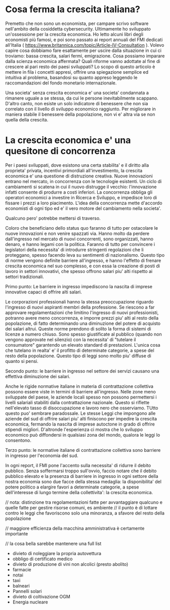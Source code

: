 # Cosa ferma la crescita italiana?

Premetto che non sono un economista, per campare scrivo software nell'ambito della cosiddetta cybersecurity.
Ultimamente ho sviluppato un'ossessione per la crescita economica.
Ho letto alcuni libri degli economisti più famosi, e poi sono passato ai report annuali del FMI dedicati all'Italia 
( https://www.britannica.com/topic/Article-IV-Consultation ).
Volevo capire cosa dobbiamo fare esattamente per uscire dalla situazione in cui ci troviamo: bassa crescita, salari fermi, emigrazione.
Cosa possiamo imparare dalla scienza economica affermata? Quali riforme vanno adottate al fine di crescere al pari resto dei paesi sviluppati?
Lo scopo di questo articolo è mettere in fila i concetti appresi, offrire una spiegazione semplice ed intuitiva
al problema, basandosi su quanto appreso leggendo le raccomandazioni del fondo monetario internazionale.

Una societa' senza crescita economica e' una societa' condannata a rimanere uguale a se stessa, da cui le persone inevitabilmente scappano.
D'altro canto, non esiste un solo indicatore di benessere che non sia correlato con il livello di sviluppo economico raggiunto.
Per migliorare in maniera stabile il benessere della popolazione, non vi e' altra via se non quella della crescita.

# La crescita economica e' una quesitone di concorrenza
Per i paesi sviluppati, dove esistono una certa stabilita' e il diritto alla proprieta' privata, incentivi
primordiali all'investimento, la crescita economica e' una questione di distruzione creativa.
Nuove innovazioni entrano nel mercato, in concorrenza con le tecnologie esistenti.
Un ciclo di cambiamenti si scatena in cui il nuovo distrugge il vecchio: l'innovazione infatti
consente di produrre a costi inferiori.
La concorrenza obbliga gli operatori economici a investire in Ricerca e Sviluppo, e impedisce loro di fissare i prezzi a loro piacimento.
L'idea della concorrenza mette d'accordo economisti di ogni tipo ed e' il vero motore del cambiamento nella societa'.

Qualcuno pero' potrebbe mettersi di traverso.

Coloro che beneficiano dello status quo faranno di tutto per ostacolare le nuove innovazioni e non venire spazzati via.
Hanno molto da perdere dall'ingresso nel mercato di nuovi concorrenti, sono organizzati, hanno denaro, e hanno legami con la politica.
Faranno di tutto per convincere i legislatori della necessita' di introdurre stringenti regolazioni che li proteggano,
spesso facendo leva su sentimenti di nazionalismo.
Questo tipo di norme vengono definite barriere all'ingresso, e hanno l'effetto di frenare crescita economica nel suo complesso, e con essa la
creazione di posti di lavoro in settori innovativi, che spesso offrono salari piu' alti rispetto ai settori tradizionali.

Primo punto: Le barriere in ingresso impediscono la nascita di imprese innovative capaci di offrire alti salari.

Le corporazioni professionali hanno la stessa preoccupazione riguardo l'ingresso di nuovi aspiranti membri della professione.
Se riescono a far approvare regolamentazioni che limitino l'ingresso di nuovi professionisti, potranno avere meno concorrenza,
e imporre prezzi piu' alti al resto della popolazione, di fatto determinando una diminuzione del potere di acquisto dei salari altrui.
Queste norme prendono di solito la forma di sistemi di licenze a numero chiuso. Sono spesso giustificate al pubblico (quando non vengono approvate nel silenzio)
con la necessita' di "tutelare il consumatore" garantendo un elevato standard di prestazioni.
L'unica cosa che tutelano in realta' e' il profitto di determinate categorie, a spese del resto della popolazione.
Questo tipo di leggi sono molto piu' diffuse di quanto si pensi.

Secondo punto: le barriere in ingresso nel settore dei servizi causano una effettiva diminuzione dei salari.

Anche le rigide normative italiane in materia di contrattazione collettiva possono essere viste in termini di barriere all'ingresso.
Nelle zone meno sviluppate del paese, le aziende locali spesso non possono permettersi i livelli salariali stabiliti dalla contrattazione nazionale.
Questo si riflette nell'elevato tasso di disoccupazione e lavoro nero che osserviamo.
TUtto questo puo' sembrare paradossale. Le stesse Leggi che impongono alle aziende del sud di offrire salari piu' alti finiscono per impedire la crescita economica,
fermando la nascita di imprese autoctone in grado di offrire stipendi migliori.
D'altronde l'esperienza ci mostra che lo sviluppo economico può diffondersi in qualsiasi zona del mondo, qualora le leggi lo consentono.

Terzo punto: le normative italiane di contrattazione collettiva sono barriere in ingresso per l'economia del sud.

In ogni report, il FMI pone l'accento sulla necessita' di ridurre il debito pubblico.
Senza soffermarsi troppo sull'ovvio, faccio notare che il debito pubblico elevato e la presenza di
barriere in ingresso in ogni settore della nostra economia sono due facce della stessa medaglia:
la disponibilita' del potere politico a elargire favori a determinate categorie, a spese dell'interesse di
lungo termine della collettivita': la crescita economica.

// nota: distinzione tra regolamentazioni fatte per avvantaggiare qualcuno e quelle fatte per gestire risorse comuni, es ambiente
// il punto è di lottare contro le leggi che favoriscono solo una minoranza, a sfavore del resto della popolazione

// maggiore efficienza della macchina amministrativa è certamente importante

// la cosa bella sarebbe mantenere una full list
- divieto di noleggiare la propria autovettura
- obbligo di certificato medico
- divieto di produzione di vini non alcolici (presto abolito)
- farmacie
- notai
- taxi
- balneari
- Pannelli solari
- divieto di coltivazione OGM
- Energia nucleare
